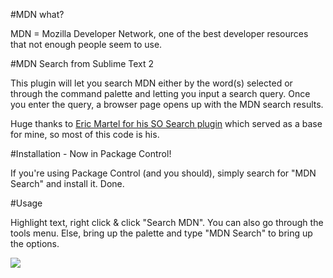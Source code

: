 #MDN what?

MDN = Mozilla Developer Network, one of the best developer resources that not enough people seem to use.

#MDN Search from Sublime Text 2

This plugin will let you search MDN either by the word(s) selected or through the command palette and letting you input a search query. Once you enter the query, a browser page opens up with the MDN search results.

Huge thanks to [Eric Martel for his SO Search plugin](https://github.com/ericmartel/Sublime-Text-2-Stackoverflow-Plugin) which served as a base for mine, so most of this code is his.

#Installation - Now in Package Control!

If you're using Package Control (and you should), simply search for "MDN Search" and install it. Done.

#Usage

Highlight text, right click & click "Search MDN". You can also go through the tools menu. Else, bring up the palette and type "MDN Search" to bring up the options.

![](http://cl.ly/1a0o0A3g1w0F2g0i1z0x/Screen%20Shot%202012-06-11%20at%2015.54.50.png)
